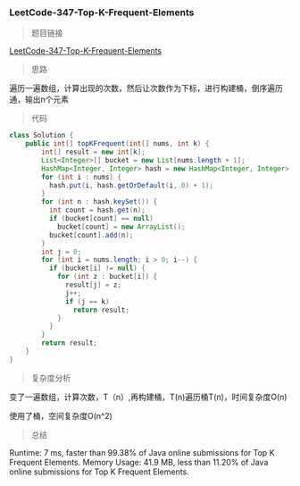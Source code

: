 ### LeetCode-347-Top-K-Frequent-Elements

> 题目链接

[LeetCode-347-Top-K-Frequent-Elements](https://leetcode.com/problems/top-k-frequent-elements/)

> 思路

遍历一遍数组，计算出现的次数，然后让次数作为下标，进行构建桶，倒序遍历通，输出n个元素

> 代码

```java
class Solution {
    public int[] topKFrequent(int[] nums, int k) {
        int[] result = new int[k];
        List<Integer>[] bucket = new List[nums.length + 1];
        HashMap<Integer, Integer> hash = new HashMap<Integer, Integer>();
        for (int i : nums) {
          hash.put(i, hash.getOrDefault(i, 0) + 1);
        }
        for (int n : hash.keySet()) {
          int count = hash.get(n);
          if (bucket[count] == null)
            bucket[count] = new ArrayList();
          bucket[count].add(n);
        }
        int j = 0;
        for (int i = nums.length; i > 0; i--) {
          if (bucket[i] != null) {
            for (int z : bucket[i]) {
              result[j] = z;
              j++;
              if (j == k)
                return result;
            }
          }
        }
        return result;
    }
}
```

> 复杂度分析

变了一遍数组，计算次数，T（n）,再构建桶，T(n)遍历桶T(n)，时间复杂度O(n)

使用了桶，空间复杂度O(n^2)

> 总结

Runtime: 7 ms, faster than 99.38% of Java online submissions for Top K Frequent Elements.
Memory Usage: 41.9 MB, less than 11.20% of Java online submissions for Top K Frequent Elements.
